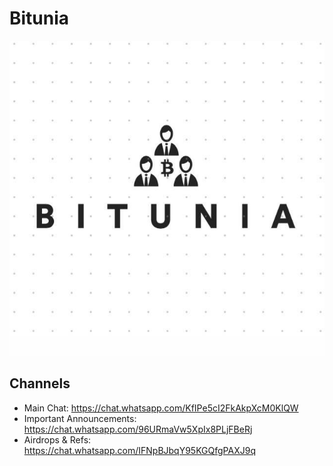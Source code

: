 # Bitunia
![Bitunia Logo](/bitunia-logo.png)


## Channels
* Main Chat: https://chat.whatsapp.com/KfIPe5cI2FkAkpXcM0KlQW
* Important Announcements: https://chat.whatsapp.com/96URmaVw5XpIx8PLjFBeRj
* Airdrops & Refs: https://chat.whatsapp.com/IFNpBJbqY95KGQfgPAXJ9q
